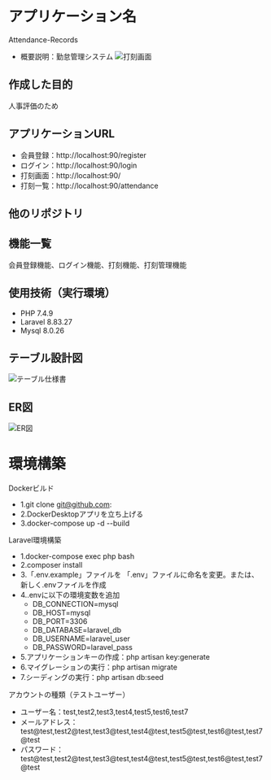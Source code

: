 # アプリケーション名
Attendance-Records
- 概要説明：勤怠管理システム
![打刻画面](https://github.com/rino-0717/Attendance-Record/assets/157961363/64b513da-c0e6-4a5b-aa78-21eaee464384)

## 作成した目的
人事評価のため

## アプリケーションURL
- 会員登録：http://localhost:90/register
- ログイン：http://localhost:90/login
- 打刻画面：http://localhost:90/
- 打刻一覧：http://localhost:90/attendance

## 他のリポジトリ

## 機能一覧
会員登録機能、ログイン機能、打刻機能、打刻管理機能

## 使用技術（実行環境）
- PHP 7.4.9
- Laravel 8.83.27
- Mysql 8.0.26

## テーブル設計図
![テーブル仕様書](https://github.com/rino-0717/Attendance-Record/assets/157961363/ea0a8120-f331-45d6-b644-bccc0d111762)

## ER図
![ER図](https://github.com/rino-0717/Attendance-Record/assets/157961363/da799f1d-313b-4c77-89c9-1eb551435a67)

# 環境構築
Dockerビルド
- 1.git clone git@github.com:
- 2.DockerDesktopアプリを立ち上げる
- 3.docker-compose up -d --build

Laravel環境構築
- 1.docker-compose exec php bash
- 2.composer install
- 3.「.env.example」ファイルを 「.env」ファイルに命名を変更。または、新しく.envファイルを作成
- 4..envに以下の環境変数を追加
    - DB_CONNECTION=mysql
    - DB_HOST=mysql
    - DB_PORT=3306
    - DB_DATABASE=laravel_db
    - DB_USERNAME=laravel_user
    - DB_PASSWORD=laravel_pass
- 5.アプリケーションキーの作成：php artisan key:generate
- 6.マイグレーションの実行：php artisan migrate
- 7.シーディングの実行：php artisan db:seed

アカウントの種類（テストユーザー）
- ユーザー名：test,test2,test3,test4,test5,test6,test7
- メールアドレス：test@test,test2@test,test3@test,test4@test,test5@test,test6@test,test7@test
- パスワード：test@test,test2@test,test3@test,test4@test,test5@test,test6@test,test7@test